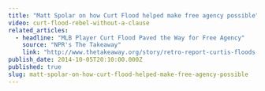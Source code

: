 ```yaml
---
title: "Matt Spolar on how Curt Flood helped make free agency possible"
video: curt-flood-rebel-without-a-clause
related_articles:
  - headline: "MLB Player Curt Flood Paved the Way for Free Agency"
    source: "NPR's The Takeaway"
    link: "http://www.thetakeaway.org/story/retro-report-curtis-floods-mlb-legacy/"
publish_date: 2014-10-05T20:10:00.000Z
published: true
slug: matt-spolar-on-how-curt-flood-helped-make-free-agency-possible
---
```


